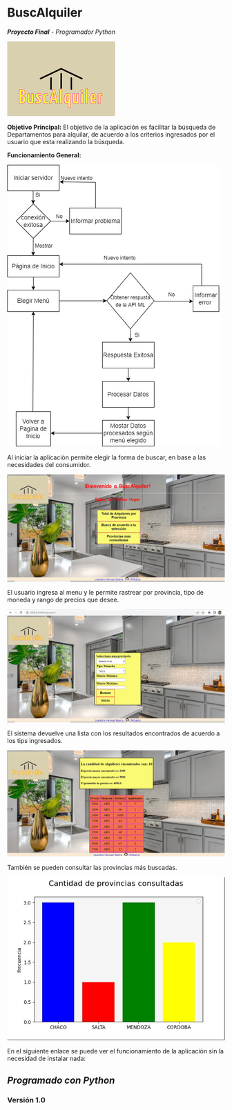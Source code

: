 # **BuscAlquiler**
**_Proyecto Final_** - _Programador Python_

![logo](/images/Logo.png)

**Objetivo Principal:**
El objetivo de la aplicación es facilitar la búsqueda de Departamentos para alquilar, de acuerdo a los criterios ingresados por el usuario que esta realizando la búsqueda.

**Funcionamiento General:**

![diagrama](/images/Diagrama.jpg)

Al iniciar la aplicación permite elegir la forma de buscar, en base a las necesidades del consumidor.

![inicio](/images/index.jpg)

El usuario ingresa al menu y le permite rastrear por provincia, tipo de moneda y rango de precios que desee. 

![busqueda](/images/botones.jpg)

El sistema devuelve una lista con los resultados encontrados de acuerdo a los tips ingresados.

![resultados](/images/tabla.jpg)

También se pueden consultar las provincias más buscadas.

![grafico](/images/grafico.jpg)

En el siguiente enlace se puede ver el funcionamiento de la aplicación sin la necesidad de instalar nada:


## _Programado con Python_
### Versión 1.0
